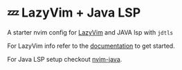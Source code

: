 # 💤 LazyVim + Java LSP

A starter nvim config for [LazyVim](https://github.com/LazyVim/LazyVim) and JAVA lsp with `jdtls`

For LazyVim info refer to the [documentation](https://lazyvim.github.io/installation) to get started.

For Java LSP setup checkout [nvim-java](https://github.com/nvim-java/nvim-java).

